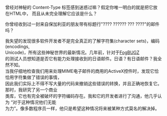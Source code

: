 曾经对神秘的 Content-Type 标签感到迷惑过嘛？假定你唯一明白的就是把它放在HTML中，
而且从未完全理解它应该是什么？  

你曾经收到过一封来自保加利亚的朋友带有标题行"???? ?????? ??? ????"的邮件吗？   

我失望的发现很多软件开发者不是完全真正的了解字符集(character sets)，编码(encodings,   
Unicode)，所有这些神秘世界的最新情况。几年前，针对于[FogBUGZ](http://www.fogcreek.com/FogBUGZ)  
的测试人员想知道是否它有能力处理接收到的日语邮件。日语？有日语邮件？我全然不知。   
当我仔细地检查我们用来处理MIME电子邮件的商用的ActiveX控件时，发现它恰恰用字符集做了错误的事情，  
因此我们实际上不得不写大量的代码来撤销这些错误的转换，并且正确地恢复它。那时，我研究了另一个商业   
类库，它也有完全被破坏的字符编码存在。我和它的开发者进行了沟通，他几乎认为 “对于这种情况他们无能   
为力”。像多数程序员一样，他只是希望这种情况将来被某种方式莫名的解决掉。   